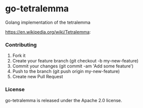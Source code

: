 # go-tetralemma

Golang implementation of the tetralemma

https://en.wikipedia.org/wiki/Tetralemma:

### Contributing

1. Fork it
2. Create your feature branch (git checkout -b my-new-feature)
3. Commit your changes (git commit -am 'Add some feature')
4. Push to the branch (git push origin my-new-feature)
5. Create new Pull Request

### License

go-tetralemma is released under the Apache 2.0 license.

